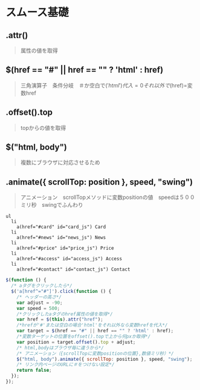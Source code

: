 # スムース基礎

## .attr()
>属性の値を取得
## $(href == "#" || href == "" ? 'html' : href)
>三角演算子　条件分岐　＃か空白で$('html')代入=0　それ以外で$(href)=変数href
## .offset().top
>topからの値を取得
## $("html, body")
>複数にブラウザに対応させるため
## .animate({ scrollTop: position }, speed, "swing")
>アニメーション　scrollTopメソッドに変数positionの値　speedは５００ミリ秒　swingでふんわり
```pug
ul
  li
    a(href="#card" id="card_js") Card
  li
    a(href="#news" id="news_js") News
  li
    a(href="#price" id="price_js") Price
  li
    a(href="#access" id="access_js") Access
  li
    a(href="#contact" id="contact_js") Contact
```

```js
$(function () {
  /* aタグをクリックしたら*/
  $('a[href^="#"]').click(function () {
    /* ヘッダーの高さ*/
    var adjust = -90;
    var speed = 500;
    /*クリックしたaタグのhref属性の値を取得*/
    var href = $(this).attr("href");
    /*hrefが'#'または空白の場合'html'をそれ以外なら変数hrefを代入*/
    var target = $(href == "#" || href == "" ? 'html' : href);
    /*変数ターゲットの位置をoffset().topで上から何pxか取得*/
    var position = target.offset().top + adjust;
    /* html,bodyはブラウザ毎に違うから*/
    /* アニメーション（{scrollTopに変数positionの位置},数値ミリ秒）*/
    $("html, body").animate({ scrollTop: position }, speed, "swing");
    /* リンク内ページのURLに＃をつけない設定*/
    return false;
  });
});
```
